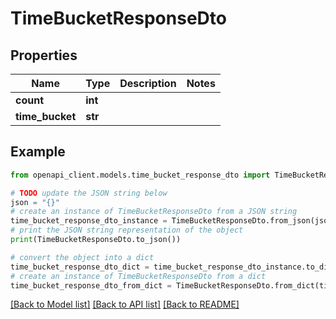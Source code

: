 # TimeBucketResponseDto


## Properties

Name | Type | Description | Notes
------------ | ------------- | ------------- | -------------
**count** | **int** |  | 
**time_bucket** | **str** |  | 

## Example

```python
from openapi_client.models.time_bucket_response_dto import TimeBucketResponseDto

# TODO update the JSON string below
json = "{}"
# create an instance of TimeBucketResponseDto from a JSON string
time_bucket_response_dto_instance = TimeBucketResponseDto.from_json(json)
# print the JSON string representation of the object
print(TimeBucketResponseDto.to_json())

# convert the object into a dict
time_bucket_response_dto_dict = time_bucket_response_dto_instance.to_dict()
# create an instance of TimeBucketResponseDto from a dict
time_bucket_response_dto_from_dict = TimeBucketResponseDto.from_dict(time_bucket_response_dto_dict)
```
[[Back to Model list]](../README.md#documentation-for-models) [[Back to API list]](../README.md#documentation-for-api-endpoints) [[Back to README]](../README.md)


